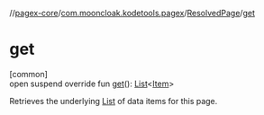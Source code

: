 //[pagex-core](../../../index.md)/[com.mooncloak.kodetools.pagex](../index.md)/[ResolvedPage](index.md)/[get](get.md)

# get

[common]\
open suspend override fun [get](get.md)(): [List](https://kotlinlang.org/api/latest/jvm/stdlib/kotlin.collections/-list/index.html)&lt;[Item](index.md)&gt;

Retrieves the underlying [List](https://kotlinlang.org/api/latest/jvm/stdlib/kotlin.collections/-list/index.html) of data items for this page.
